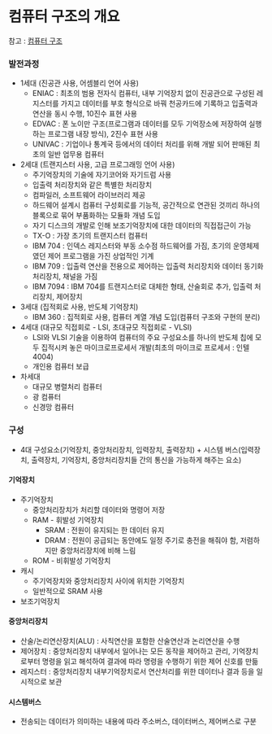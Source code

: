 # 컴퓨터 구조의 개요

참고 : [컴퓨터 구조](https://ridibooks.com/v2/Detail?id=2709000245)

### 발전과정

- 1세대 (진공관 사용, 어셈블리 언어 사용)
  - ENIAC : 최초의 범용 전자식 컴퓨터, 내부 기억장치 없이 진공관으로 구성된 레지스터를 가지고 데이터를 부호 형식으로 바꿔 천공카드에 기록하고 입출력과 연산을 동시 수행, 10진수 표현 사용
  - EDVAC : 폰 노이만 구조(프로그램과 데이터를 모두 기억장소에 저장하여 실행하는 프로그램 내장 방식), 2진수 표현 사용
  - UNIVAC : 기업이나 통계국 등에서의 데이터 처리를 위해 개발 되어 판매된 최초의 일반 업무용 컴퓨터
- 2세대 (트랜지스터 사용, 고급 프로그래밍 언어 사용)
  - 주기억장치의 기술에 자기코어와 자기드럼 사용
  - 입출력 처리장치와 같은 특별한 처리장치
  - 컴파일러, 소프트웨어 라이브러리 제공
  - 하드웨어 설계시 컴퓨터 구성회로를 기능적, 공간적으로 연관된 것끼리 하나의 블록으로 묶어 부품화하는 모듈화 개념 도입
  - 자기 디스크의 개발로 인해 보조기억장치에 대한 데이터의 직접접근이 가능
  - TX-O : 가장 초기의 트랜지스터 컴퓨터
  - IBM 704 : 인덱스 레지스터와 부동 소수점 하드웨어를 가짐, 초기의 운영체제였던 제어 프로그램을 가진 상업적인 기계
  - IBM 709 : 입출력 연산을 전용으로 제어하는 입출력 처리장치와 데이터 동기화 처리장치, 채널을 가짐
  - IBM 7094 : IBM 704를 트랜지스터로 대체한 형태, 산술회로 추가, 입출력 처리장치, 제어장치
- 3세대 (집적회로 사용, 반도체 기억장치)
  - IBM 360 : 집적회로 사용, 컴퓨터 계열 개념 도입(컴퓨터 구조와 구현의 분리)
- 4세대 (대규모 직접회로 - LSI, 초대규모 직접회로 - VLSI)
  - LSI와 VLSI 기술을 이용하여 컴퓨터의 주요 구성요소를 하나의 반도체 칩에 모두 집적시켜 놓은 마이크로프로세서 개발(최초의 마이크로 프로세서 : 인텔 4004)
  - 개인용 컴퓨터 보급
- 차세대
  - 대규모 병렬처리 컴퓨터
  - 광 컴퓨터
  - 신경망 컴퓨터



### 구성

- 4대 구성요소(기억장치, 중앙처리장치, 입력장치, 출력장치) + 시스템 버스(입력장치, 출력장치, 기억장치, 중앙처리장치들 간의 통신을 가능하게 해주는 요소)

#### 기억장치

- 주기억장치
  - 중앙처리장치가 처리할 데이터와 명령어 저장
  - RAM - 휘발성 기억장치
    - SRAM : 전원이 유지되는 한 데이터 유지
    - DRAM : 전원이 공급되는 동안에도 일정 주기로 충전을 해줘야 함, 저렴하지만 중앙처리장치에 비해 느림
  - ROM - 비휘발성 기억장치
- 캐시
  - 주기억장치와 중앙처리장치 사이에 위치한 기억장치
  - 일반적으로 SRAM 사용
- 보조기억장치

#### 중앙처리장치

- 산술/논리연산장치(ALU) : 사칙연산을 포함한 산술연산과 논리연산을 수행
- 제어장치 : 중앙처리장치 내부에서 일어나는 모든 동작을 제어하고 관리, 기억장치로부터 명령을 읽고 해석하여 결과에 따라 명령을 수행하기 위한 제어 신호를 만듦
- 레지스터 : 중앙처리장치 내부기억장치로서 연산처리를 위한 데이터나 결과 등을 일시적으로 보관

#### 시스템버스

- 전송되는 데이터가 의미하는 내용에 따라 주소버스, 데이터버스, 제어버스로 구분